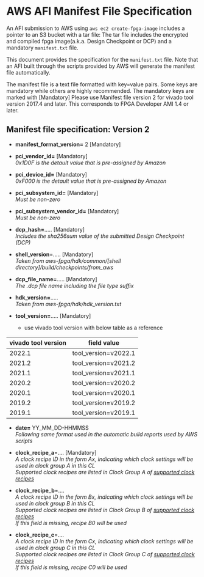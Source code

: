 # AWS AFI Manifest File Specification

An AFI submission to AWS using  `aws ec2 create-fpga-image` includes a pointer to an S3 bucket with a tar file: The tar file includes the encrypted and compiled fpga image(a.k.a. Design Checkpoint or DCP) and a mandatory `manifest.txt` file.

This document provides the specification for the `manifest.txt` file.  Note that an AFI built through the scripts provided by AWS will generate the manifest file automatically.


The manifest file is a text file formatted with key=value pairs. Some keys are mandatory while others are highly recommended. The mandatory keys are marked with [Mandatory] Please use Manifest file version 2 for vivado tool version 2017.4 and later. This corresponds to FPGA Developer AMI 1.4 or later.

## Manifest file specification: Version 2

* **manifest_format_version=** 2 [Mandatory]  

* **pci_vendor_id=** [Mandatory]  
      *0x1D0F is the detault value that is pre-assigned by Amazon*

* **pci_device_id=** [Mandatory]  
      *0xF000 is the detault value that is pre-assigned by Amazon*

* **pci_subsystem_id=** [Mandatory]  
      *Must be non-zero*
            
* **pci_subsystem_vendor_id=** [Mandatory]  
      *Must be non-zero* 

* **dcp_hash=**.....   [Mandatory]         
      *Includes the sha256sum value of the submitted Design Checkpoint (DCP)*

* **shell_version**=.....   [Mandatory]  
      *Taken from aws-fpga/hdk/common/[shell directory]/build/checkpoints/from_aws*

* **dcp_file_name=**.....   [Mandatory]  
      *The .dcp file name including the file type suffix*

* **hdk_version=**.....         
     *Taken from aws-fpga/hdk/hdk_version.txt* 

* **tool_version=**.....   [Mandatory]
  * use vivado tool version with below table as a reference
     
| vivado tool version | field value          |
|---------------------|----------------------|
| 2022.1              | tool_version=v2022.1 |
| 2021.2              | tool_version=v2021.2 |
| 2021.1              | tool_version=v2021.1 |
| 2020.2              | tool_version=v2020.2 |
| 2020.1              | tool_version=v2020.1 |
| 2019.2              | tool_version=v2019.2 |
| 2019.1              | tool_version=v2019.1 |
             
* **date=** YY_MM_DD-HHMMSS         
     *Following same format used in the automatic build reports used by AWS scripts*

* **clock_recipe_a**=....   [Mandatory]  
    *A clock recipe ID in the form Ax, indicating which clock settings will be used in clock group A in this CL*  
    *Supported clock recipes are listed in Clock Group A of [supported clock recipes](./clock_recipes.csv)*
     
* **clock_recipe_b**=....  
    *A clock recipe ID in the form Bx, indicating which clock settings will be used in clock group B in this CL*  
    *Supported clock recipes are listed in Clock Group B of [supported clock recipes](./clock_recipes.csv)*  
    *If this field is missing, recipe B0 will be used*
        
* **clock_recipe_c**=....   
      *A clock recipe ID in the form Cx, indicating which clock settings will be used in clock group C in this CL*  
      *Supported clock recipes are listed in Clock Group C of [supported clock recipes](./clock_recipes.csv)*  
      *If this field is missing, recipe C0 will be used*

